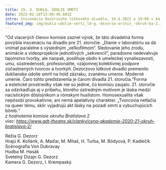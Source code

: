 ```yaml
---
title: 19. 4. DUKLA, ÚDOLIE SMRTI
date: 2022-02-28T13:09:46.603Z
intro: Inscenácia Dezorzovho lútkového divadla, 19.4.2022 o 19:00 v A4
featured_img: img/dukla-udolie-smrti_ld-g.-dezorza-archiv_-okruh-ba-2.jpg
---
```

"Od viacerých členov komisie zaznel výrok, že táto divadelná forma povýšila inscenáciu na divadlo pre 21. storočie. „Dianie v laboratóriu sa dá vnímať paralelne s výsledným „veľkofilmom“. Sledovanie jeho zrodu, animácie a videoprojekcie jednotlivých „sekvencií“, paradoxne nedevalvuje tajomstvo tvorby, ale naopak, posilňuje obdiv k umeleckej vynaliezavosti, umu, sústredenosti, profesionalite, vzájomnej kolektívnej podpore zúčastnených tvorcov a tvorkýň. Dezorzovo lútkové divadlo premenilo duklianske údolie smrti na hold zázraku, zvanému umenie. Moderné umenie. Čaro tohto predstavenia je čarom divadla 21. storočia.“Forma a estetické prostriedky však nie sú jediné, čo komisiu zaujalo. 21. storočie sa odzrkadľuje aj v príbehu, ktorého ústredným motívom je láska medzi nacistickým dôstojníkom a rómskym huslistom. Homosexualita však nepôsobí provokatívne, ani nemá apelatívny charakter. „Tvorcovia netlačia na queer tému, skôr vyjadrujú akt lásky na pozadí smrti a vybuchujúcich bômb.“\
*z hodnotenia komisie okruhu Bratislava 2*\
*viac: https://www.adt-theatre.sk/clanky/cena-akademie-2020-21-okruh-bratislava-2/*

Réžia G. Dezorz\
Hrajú K. Kollárik, A. Maďar, M. Mitaš, H. Turba, M. Bódyová, P. Kadlečík \
Scénografia Von Dubravay \
Hudba M. Hasák \
Svetelný Dizajn G. Dezorz\
Kamera G. Dezorz, I. Krempaský.